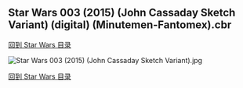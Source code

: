 ## Star Wars 003 (2015) (John Cassaday Sketch Variant) (digital) (Minutemen-Fantomex).cbr


[回到 Star Wars 目录](https://github.com/alicewish/markdown/blob/master/series/Star-Wars.md)


![Star Wars 003 (2015) (John Cassaday Sketch Variant).jpg](https://wx1.sinaimg.cn/large/6a9fdecaly1ft740v3z9xj21kw2edu0y.jpg)

[回到 Star Wars 目录](https://github.com/alicewish/markdown/blob/master/series/Star-Wars.md)

